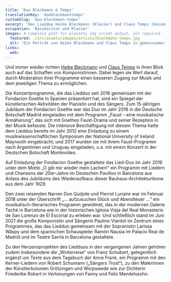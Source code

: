 ```yaml
---
title: 'Duo Bleckmann & Temps'
translationKey: 'duobleckmanntemps'
customSlug: 'duo-bleckmann-temps'
excerpt: 'Das Liedduo Heike Bleckmann (Klavier) und Claus Temps (Gesang), beide beheimatet im südwestdeutschen Karlsruhe, arbeitet seit 20 Jahren zusammen. Beide verbindet die Liebe zum Lied und das Interesse an der Erarbeitung und Präsentation thematischer, insbesondere literarisch-musikalischer Programme. '
occupation: 'Bassbariton und Klavier'
images: # complete path for eleventy img srcset output, alt required
  featured: ./src/assets/images/artists/bleckmann-temps.jpg
  alt: 'Ein Porträt von Heike Bleckmann und Claus Temps in gemeinsamer Pose vor einem schwarzen Hintergrund. Die Frau, die etwas weiter vorne steht, hat langes, hellbraunes Haar und blickt mit einem subtilen Lächeln direkt in die Kamera. Der Mann, etwas weiter hinten, hat kurzes, dunkles Haar und einen ernsten Gesichtsausdruck und blickt ebenfalls direkt in die Kamera.'
links:
  web:
---
```


Und immer wieder richten [Heike Bleckmann](/de/kuenstler/heike-bleckmann/) und [Claus Temps](/de/kuenstler/claus-temps/) in ihren Blick auch auf das Schaffen von Komponistinnen. Dabei legen sie Wert darauf, durch Moderation ihrer Programme einen besseren Zugang zur Musik und dem jeweiligen Thema zu ermöglichen.

Die Konzertprogramme, die das Liedduo seit 2016 gemeinsam mit der Fondacion Goethe in Spanien präsentiert hat, sind ein Spiegel der künstlerischen Aktivitäten der Pianistin und des Sängers. Zum 15-jährigen Jubiläum der Fondacion Goethe war das Duo im Jahr 2016 in die Deutsche Botschaft Madrid eingeladen mit dem Programm „Faust – eine musikalische Annäherung“, das sich mit Goethes Faust-Drama und seiner Rezeption in der Musik befasste. Die intensive Beschäftigung mit diesem Thema hatte dem Liedduo bereits im Jahr 2012 eine Einladung zu einem musikwissenschaftlichen Symposium der National University of Ireland Maynooth eingebracht; und 2017 wurden sie mit ihrem Faust-Programm nach Argentinien und Uruguay eingeladen, u.a. mit einem Konzert in der Deutschen Botschaft Montevideo.

Auf Einladung der Fondacion Goethe gestaltete das Lied-Duo im Jahr 2016 unter dem Motto „O gib mir wieder mein Lachen!“ ein Programm mit Liedern und Chansons der 20er-Jahre im Deutschen Pavillon in Barcelona aus Anlass des Jubiläums des Wiederaufbaus dieser Bauhaus-Architekturikone aus dem Jahr 1929.

Den zwei reisenden Narren Don Quiijote und Pierrot Lunaire war im Februar 2018 unter der Überschrift „… aufzusuchen Glück und Abendteuer …“ ein musikalisch-literarisches Programm gewidmet, das in der modernen Galerie Taché in Barcelona wie in der historischen Iglesia Vieja del Real Monasterio de San Lorenzo de El Escorial zu erleben war. Und schließlich stand im Juni 2021 die große Komponistin und Sängerin Pauline Viardot im Zentrum eines Programmes, das das Liedduo gemeinsam mit der Sopranistin Larissa Wäspy und dem spanischen Schauspieler Ramón Nausía im Palacio Real de Madrid und im Teatre Sarrià in Barcelona gestaltete.

Zu den Herzensprojekten des Liedduos in den vergangenen Jahren gehören zudem insbesondere die „Winterreise“ von Franz Schubert, gelegentlich ergänzt um Texte aus dem Tagebuch der Anne Frank, ein Programm mit den Kerner-Liedern von Robert Schumann („Sängers Trost“), zu den Malerinnen der Künstlerkolonien Grötzingen und Worpswede wie zur Dichterin Friederike Robert in Vertonungen von Fanny und Felix Mendelssohn.
